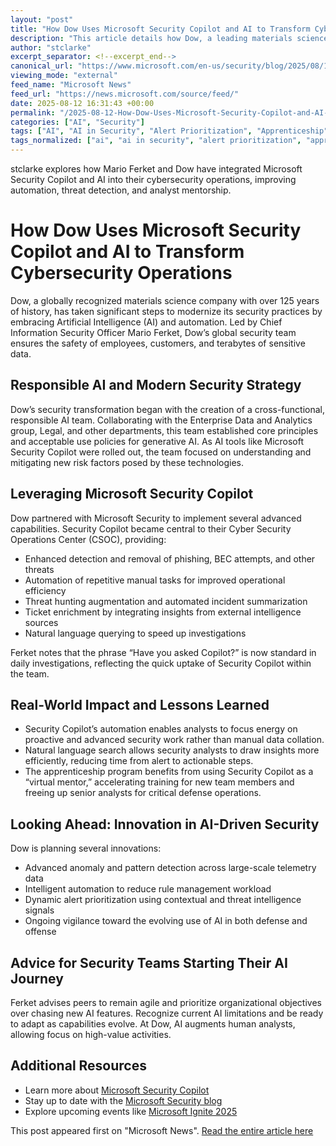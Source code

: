 ```yaml
---
layout: "post"
title: "How Dow Uses Microsoft Security Copilot and AI to Transform Cybersecurity Operations"
description: "This article details how Dow, a leading materials science company, leverages AI—including Microsoft Security Copilot—to innovate and mature its global security operations. The piece features insights from Dow’s Chief Information Security Officer, Mario Ferket, on responsible AI strategy, practical automation, and the real-world impact of AI-powered security tools to streamline investigation, threat response, and apprenticeship. Key lessons for security teams adopting AI are discussed, alongside future directions in anomaly detection and alert management."
author: "stclarke"
excerpt_separator: <!--excerpt_end-->
canonical_url: "https://www.microsoft.com/en-us/security/blog/2025/08/12/dows-125-year-legacy-innovating-with-ai-to-secure-a-long-future/"
viewing_mode: "external"
feed_name: "Microsoft News"
feed_url: "https://news.microsoft.com/source/feed/"
date: 2025-08-12 16:31:43 +00:00
permalink: "/2025-08-12-How-Dow-Uses-Microsoft-Security-Copilot-and-AI-to-Transform-Cybersecurity-Operations.html"
categories: ["AI", "Security"]
tags: ["AI", "AI in Security", "Alert Prioritization", "Apprenticeship", "Automation", "Compliance", "Cybersecurity Operations", "Data Privacy", "Dow", "Generative AI", "Identity And Access Management", "Incident Response", "Machine Learning", "Microsoft", "Microsoft Security Copilot", "News", "Responsible AI", "Security", "Security Governance", "Security Operations Center", "Threat Hunting"]
tags_normalized: ["ai", "ai in security", "alert prioritization", "apprenticeship", "automation", "compliance", "cybersecurity operations", "data privacy", "dow", "generative ai", "identity and access management", "incident response", "machine learning", "microsoft", "microsoft security copilot", "news", "responsible ai", "security", "security governance", "security operations center", "threat hunting"]
---
```


stclarke explores how Mario Ferket and Dow have integrated Microsoft Security Copilot and AI into their cybersecurity operations, improving automation, threat detection, and analyst mentorship.<!--excerpt_end-->

# How Dow Uses Microsoft Security Copilot and AI to Transform Cybersecurity Operations

Dow, a globally recognized materials science company with over 125 years of history, has taken significant steps to modernize its security practices by embracing Artificial Intelligence (AI) and automation. Led by Chief Information Security Officer Mario Ferket, Dow’s global security team ensures the safety of employees, customers, and terabytes of sensitive data.

## Responsible AI and Modern Security Strategy

Dow’s security transformation began with the creation of a cross-functional, responsible AI team. Collaborating with the Enterprise Data and Analytics group, Legal, and other departments, this team established core principles and acceptable use policies for generative AI. As AI tools like Microsoft Security Copilot were rolled out, the team focused on understanding and mitigating new risk factors posed by these technologies.

## Leveraging Microsoft Security Copilot

Dow partnered with Microsoft Security to implement several advanced capabilities. Security Copilot became central to their Cyber Security Operations Center (CSOC), providing:

- Enhanced detection and removal of phishing, BEC attempts, and other threats
- Automation of repetitive manual tasks for improved operational efficiency
- Threat hunting augmentation and automated incident summarization
- Ticket enrichment by integrating insights from external intelligence sources
- Natural language querying to speed up investigations

Ferket notes that the phrase “Have you asked Copilot?” is now standard in daily investigations, reflecting the quick uptake of Security Copilot within the team.

## Real-World Impact and Lessons Learned

- Security Copilot’s automation enables analysts to focus energy on proactive and advanced security work rather than manual data collation.
- Natural language search allows security analysts to draw insights more efficiently, reducing time from alert to actionable steps.
- The apprenticeship program benefits from using Security Copilot as a “virtual mentor,” accelerating training for new team members and freeing up senior analysts for critical defense operations.

## Looking Ahead: Innovation in AI-Driven Security

Dow is planning several innovations:

- Advanced anomaly and pattern detection across large-scale telemetry data
- Intelligent automation to reduce rule management workload
- Dynamic alert prioritization using contextual and threat intelligence signals
- Ongoing vigilance toward the evolving use of AI in both defense and offense

## Advice for Security Teams Starting Their AI Journey

Ferket advises peers to remain agile and prioritize organizational objectives over chasing new AI features. Recognize current AI limitations and be ready to adapt as capabilities evolve. At Dow, AI augments human analysts, allowing focus on high-value activities.

## Additional Resources

- Learn more about [Microsoft Security Copilot](https://www.microsoft.com/security/business/ai-machine-learning/microsoft-security-copilot?msockid=3793858bb492626d36189079b50d634e)
- Stay up to date with the [Microsoft Security blog](https://www.microsoft.com/security/blog/)
- Explore upcoming events like [Microsoft Ignite 2025](https://aka.ms/MSIgnite_Blog_Security_Generic)

This post appeared first on "Microsoft News". [Read the entire article here](https://www.microsoft.com/en-us/security/blog/2025/08/12/dows-125-year-legacy-innovating-with-ai-to-secure-a-long-future/)
